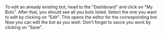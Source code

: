 To edit an already existing bot, head to the "Dashboard" and click on "My Bots". After that, you should see all you bots listed. Select the one you want to edit by clicking on "Edit". This opens the editor for the corresponding bot. Now you can edit the bot as you wish. Don't forget to savce you work by clicking on "Save".

